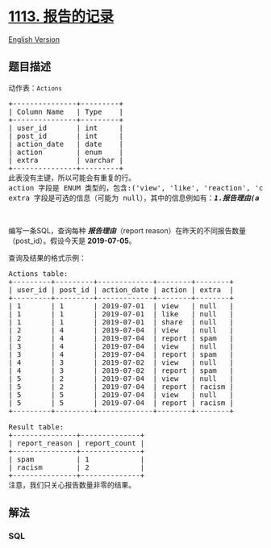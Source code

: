 # [1113. 报告的记录](https://leetcode.cn/problems/reported-posts)

[English Version](/solution/1100-1199/1113.Reported%20Posts/README_EN.md)

## 题目描述

<!-- 这里写题目描述 -->

<p>动作表：<code>Actions</code></p>

<pre>+---------------+---------+
| Column Name   | Type    |
+---------------+---------+
| user_id       | int     |
| post_id       | int     |
| action_date   | date    | 
| action        | enum    |
| extra         | varchar |
+---------------+---------+
此表没有主键，所以可能会有重复的行。
action 字段是 ENUM 类型的，包含:(&#39;view&#39;, &#39;like&#39;, &#39;reaction&#39;, &#39;comment&#39;, <em><strong>&#39;report&#39;</strong></em>, &#39;share&#39;)
extra 字段是可选的信息（可能为 null），其中的信息例如有：<em><strong>1.报告理由(a reason for report)</strong></em> 2.反应类型(a type of reaction)
</pre>

<p>&nbsp;</p>

<p>编写一条SQL，查询每种&nbsp;<em><strong>报告理由</strong></em>（report reason）在昨天的不同报告数量（post_id）。假设今天是&nbsp;<strong>2019-07-05</strong>。</p>

<p>查询及结果的格式示例：</p>

<pre>Actions table:
+---------+---------+-------------+--------+--------+
| user_id | post_id | action_date | action | extra  |
+---------+---------+-------------+--------+--------+
| 1       | 1       | 2019-07-01  | view   | null   |
| 1       | 1       | 2019-07-01  | like   | null   |
| 1       | 1       | 2019-07-01  | share  | null   |
| 2       | 4       | 2019-07-04  | view   | null   |
| 2       | 4       | 2019-07-04  | report | spam   |
| 3       | 4       | 2019-07-04  | view   | null   |
| 3       | 4       | 2019-07-04  | report | spam   |
| 4       | 3       | 2019-07-02  | view   | null   |
| 4       | 3       | 2019-07-02  | report | spam   |
| 5       | 2       | 2019-07-04  | view   | null   |
| 5       | 2       | 2019-07-04  | report | racism |
| 5       | 5       | 2019-07-04  | view   | null   |
| 5       | 5       | 2019-07-04  | report | racism |
+---------+---------+-------------+--------+--------+

Result table:
+---------------+--------------+
| report_reason | report_count |
+---------------+--------------+
| spam          | 1            |
| racism        | 2            |
+---------------+--------------+ 
注意，我们只关心报告数量非零的结果。
</pre>

## 解法

<!-- 这里可写通用的实现逻辑 -->

<!-- tabs:start -->

### **SQL**

```sql

```

<!-- tabs:end -->
